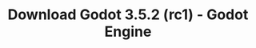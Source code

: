 ---
# Generated by /tools/generators/src/download_archive_generator !!! do not edit by hand !!!
title: 'Download Godot 3.5.2 (rc1) - Godot Engine'
type: 'download/archive'
name: '3.5.2'
flavor: 'rc1'
release_date: '2022-12-15T03:00:00-00:00'
release_notes: 'article/release-candidate-godot-3-5-2-rc-1/'
primaryPlatforms:
  - 'android.apk'
  - 'linux.64'
  - 'macos.universal'
  - 'windows.64'
  - 'linux_server.headless.64'
  - 'web'
  - 'templates'
links:
  android.apk:
    name: 'android.apk'
    title: 'Android'
    caption: 'Universal APK (ARM64 + ARMv7 + x86_64 + x86)'
    tags:
      - 'APK download'
      - 'ARM64/v7'
      - 'x86 (64 & 32 bit)'
    hosts:
      github_builds:
        regular: 'https://github.com/godotengine/godot-builds/releases/download/3.5.2-rc1/Godot_v3.5.2-rc1_android_editor.apk'
        mono: '#'
      github:
        regular: 'https://github.com/godotengine/godot/releases/download/3.5.2-rc1/Godot_v3.5.2-rc1_android_editor.apk'
        mono: '#'
  linux.64:
    name: 'linux.64'
    title: 'Linux'
    caption: 'Standard (x86_64)'
    tags:
      - '64 bit'
    hosts:
      github_builds:
        regular: 'https://github.com/godotengine/godot-builds/releases/download/3.5.2-rc1/Godot_v3.5.2-rc1_x11.64.zip'
        mono: 'https://github.com/godotengine/godot-builds/releases/download/3.5.2-rc1/Godot_v3.5.2-rc1_mono_x11_64.zip'
      github:
        regular: 'https://github.com/godotengine/godot/releases/download/3.5.2-rc1/Godot_v3.5.2-rc1_x11.64.zip'
        mono: 'https://github.com/godotengine/godot/releases/download/3.5.2-rc1/Godot_v3.5.2-rc1_mono_x11_64.zip'
  macos.universal:
    name: 'macos.universal'
    title: 'macOS'
    caption: 'Universal (x86_64 + Apple Silicon)'
    tags:
      - 'Intel/Apple Silicon'
      - '64 bit'
    hosts:
      github_builds:
        regular: 'https://github.com/godotengine/godot-builds/releases/download/3.5.2-rc1/Godot_v3.5.2-rc1_osx.universal.zip'
        mono: 'https://github.com/godotengine/godot-builds/releases/download/3.5.2-rc1/Godot_v3.5.2-rc1_mono_osx.universal.zip'
      github:
        regular: 'https://github.com/godotengine/godot/releases/download/3.5.2-rc1/Godot_v3.5.2-rc1_osx.universal.zip'
        mono: 'https://github.com/godotengine/godot/releases/download/3.5.2-rc1/Godot_v3.5.2-rc1_mono_osx.universal.zip'
  windows.64:
    name: 'windows.64'
    title: 'Windows'
    caption: 'Standard (x86_64)'
    tags:
      - '64 bit'
    hosts:
      github_builds:
        regular: 'https://github.com/godotengine/godot-builds/releases/download/3.5.2-rc1/Godot_v3.5.2-rc1_win64.exe.zip'
        mono: 'https://github.com/godotengine/godot-builds/releases/download/3.5.2-rc1/Godot_v3.5.2-rc1_mono_win64.zip'
      github:
        regular: 'https://github.com/godotengine/godot/releases/download/3.5.2-rc1/Godot_v3.5.2-rc1_win64.exe.zip'
        mono: 'https://github.com/godotengine/godot/releases/download/3.5.2-rc1/Godot_v3.5.2-rc1_mono_win64.zip'
  linux_server.headless.64:
    name: 'linux_server.headless.64'
    title: 'Linux Server'
    caption: 'Headless (x86_64)'
    tags:
      - '64 bit'
      - 'Headless'
    hosts:
      github_builds:
        regular: 'https://github.com/godotengine/godot-builds/releases/download/3.5.2-rc1/Godot_v3.5.2-rc1_linux_headless.64.zip'
        mono: 'https://github.com/godotengine/godot-builds/releases/download/3.5.2-rc1/Godot_v3.5.2-rc1_mono_linux_headless_64.zip'
      github:
        regular: 'https://github.com/godotengine/godot/releases/download/3.5.2-rc1/Godot_v3.5.2-rc1_linux_headless.64.zip'
        mono: 'https://github.com/godotengine/godot/releases/download/3.5.2-rc1/Godot_v3.5.2-rc1_mono_linux_headless_64.zip'
  web:
    name: 'web'
    title: 'Web editor'
    caption: ''
    tags:
      - 'Self-hosted'
      - 'Cross-platform'
    hosts:
      github_builds:
        regular: 'https://github.com/godotengine/godot-builds/releases/download/3.5.2-rc1/Godot_v3.5.2-rc1_web_editor.zip'
        mono: '#'
      github:
        regular: 'https://github.com/godotengine/godot/releases/download/3.5.2-rc1/Godot_v3.5.2-rc1_web_editor.zip'
        mono: '#'
  linux.32:
    name: 'linux.32'
    title: 'Linux'
    caption: 'Standard (x86)'
    tags:
      - '32 bit'
    hosts:
      github_builds:
        regular: 'https://github.com/godotengine/godot-builds/releases/download/3.5.2-rc1/Godot_v3.5.2-rc1_x11.32.zip'
        mono: 'https://github.com/godotengine/godot-builds/releases/download/3.5.2-rc1/Godot_v3.5.2-rc1_mono_x11_32.zip'
      github:
        regular: 'https://github.com/godotengine/godot/releases/download/3.5.2-rc1/Godot_v3.5.2-rc1_x11.32.zip'
        mono: 'https://github.com/godotengine/godot/releases/download/3.5.2-rc1/Godot_v3.5.2-rc1_mono_x11_32.zip'
  windows.32:
    name: 'windows.32'
    title: 'Windows'
    caption: 'Standard (x86)'
    tags:
      - '32 bit'
    hosts:
      github_builds:
        regular: 'https://github.com/godotengine/godot-builds/releases/download/3.5.2-rc1/Godot_v3.5.2-rc1_win32.exe.zip'
        mono: 'https://github.com/godotengine/godot-builds/releases/download/3.5.2-rc1/Godot_v3.5.2-rc1_mono_win32.zip'
      github:
        regular: 'https://github.com/godotengine/godot/releases/download/3.5.2-rc1/Godot_v3.5.2-rc1_win32.exe.zip'
        mono: 'https://github.com/godotengine/godot/releases/download/3.5.2-rc1/Godot_v3.5.2-rc1_mono_win32.zip'
  linux_server.64:
    name: 'linux_server.64'
    title: 'Linux Server'
    caption: 'Standard (x86_64)'
    tags:
      - '64 bit'
    hosts:
      github_builds:
        regular: 'https://github.com/godotengine/godot-builds/releases/download/3.5.2-rc1/Godot_v3.5.2-rc1_linux_server.64.zip'
        mono: 'https://github.com/godotengine/godot-builds/releases/download/3.5.2-rc1/Godot_v3.5.2-rc1_mono_linux_server_64.zip'
      github:
        regular: 'https://github.com/godotengine/godot/releases/download/3.5.2-rc1/Godot_v3.5.2-rc1_linux_server.64.zip'
        mono: 'https://github.com/godotengine/godot/releases/download/3.5.2-rc1/Godot_v3.5.2-rc1_mono_linux_server_64.zip'
  aar_library:
    name: 'aar_library'
    title: 'AAR library'
    caption: ''
    tags:
      - 'Android plugins'
      - 'Java'
      - 'Kotlin'
    hosts:
      github_builds:
        regular: 'https://github.com/godotengine/godot-builds/releases/download/3.5.2-rc1/godot-lib.3.5.2.rc1.release.aar'
        mono: 'https://github.com/godotengine/godot-builds/releases/download/3.5.2-rc1/godot-lib.3.5.2.rc1.mono.release.aar'
      github:
        regular: 'https://github.com/godotengine/godot/releases/download/3.5.2-rc1/godot-lib.3.5.2.rc1.release.aar'
        mono: 'https://github.com/godotengine/godot/releases/download/3.5.2-rc1/godot-lib.3.5.2.rc1.mono.release.aar'
  templates:
    name: 'templates'
    title: 'Export templates'
    caption: ''
    tags:
      - 'Used to export your games to all supported platforms'
    hosts:
      github_builds:
        regular: 'https://github.com/godotengine/godot-builds/releases/download/3.5.2-rc1/Godot_v3.5.2-rc1_export_templates.tpz'
        mono: 'https://github.com/godotengine/godot-builds/releases/download/3.5.2-rc1/Godot_v3.5.2-rc1_mono_export_templates.tpz'
      github:
        regular: 'https://github.com/godotengine/godot/releases/download/3.5.2-rc1/Godot_v3.5.2-rc1_export_templates.tpz'
        mono: 'https://github.com/godotengine/godot/releases/download/3.5.2-rc1/Godot_v3.5.2-rc1_mono_export_templates.tpz'
---